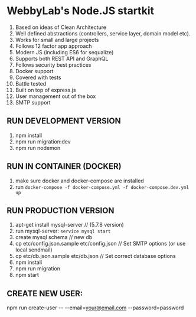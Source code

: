 # WebbyLab's Node.JS startkit

1. Based on ideas of Clean Architecture
2. Well defined abstractions (controllers, service layer, domain model etc).
3. Works for small and large projects
4. Follows 12 factor app approach
5. Modern JS (including ES6 for sequalize)
6. Supports both REST API and GraphQL
7. Follows security best practices
8. Docker support
9. Covered with tests
10. Battle tested
11. Built on top of express.js
12. User management out of the box
13. SMTP support


## RUN DEVELOPMENT VERSION
1. npm install
2. npm run migration:dev
3. npm run nodemon


## RUN IN CONTAINER (DOCKER)
1. make sure docker and docker-compose are installed 
2. run `docker-compose -f docker-compose.yml -f docker-compose.dev.yml up`


## RUN PRODUCTION VERSION
1. apt-get install mysql-server // (5.7.8 version)
2. run mysql-server: ```service mysql start```
3. create mysql schema // new db
4. cp etc/config.json.sample etc/config.json // Set SMTP options (or use local sendmail)
5. cp etc/db.json.sample etc/db.json // Set correct database options
6. npm install
7. npm run migration
8. npm start

## CREATE NEW USER:
npm run create-user -- --email=your@email.com --password=password
